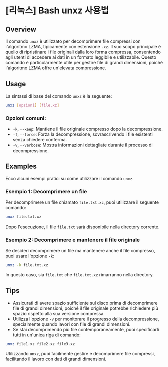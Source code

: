# [리눅스] Bash unxz 사용법

## Overview
Il comando `unxz` è utilizzato per decomprimere file compressi con l'algoritmo LZMA, tipicamente con estensione `.xz`. Il suo scopo principale è quello di ripristinare i file originali dalla loro forma compressa, consentendo agli utenti di accedere ai dati in un formato leggibile e utilizzabile. Questo comando è particolarmente utile per gestire file di grandi dimensioni, poiché l'algoritmo LZMA offre un'elevata compressione.

## Usage
La sintassi di base del comando `unxz` è la seguente:

```bash
unxz [opzioni] [file.xz]
```

### Opzioni comuni:
- `-k`, `--keep`: Mantiene il file originale compresso dopo la decompressione.
- `-f`, `--force`: Forza la decompressione, sovrascrivendo i file esistenti senza chiedere conferma.
- `-v`, `--verbose`: Mostra informazioni dettagliate durante il processo di decompressione.

## Examples
Ecco alcuni esempi pratici su come utilizzare il comando `unxz`.

### Esempio 1: Decomprimere un file
Per decomprimere un file chiamato `file.txt.xz`, puoi utilizzare il seguente comando:

```bash
unxz file.txt.xz
```
Dopo l'esecuzione, il file `file.txt` sarà disponibile nella directory corrente.

### Esempio 2: Decomprimere e mantenere il file originale
Se desideri decomprimere un file ma mantenere anche il file compresso, puoi usare l'opzione `-k`:

```bash
unxz -k file.txt.xz
```
In questo caso, sia `file.txt` che `file.txt.xz` rimarranno nella directory.

## Tips
- Assicurati di avere spazio sufficiente sul disco prima di decomprimere file di grandi dimensioni, poiché il file originale potrebbe richiedere più spazio rispetto alla sua versione compressa.
- Utilizza l'opzione `-v` per monitorare il progresso della decompressione, specialmente quando lavori con file di grandi dimensioni.
- Se stai decomprimendo più file contemporaneamente, puoi specificarli tutti in un'unica riga di comando:

```bash
unxz file1.xz file2.xz file3.xz
```

Utilizzando `unxz`, puoi facilmente gestire e decomprimere file compressi, facilitando il lavoro con dati di grandi dimensioni.
